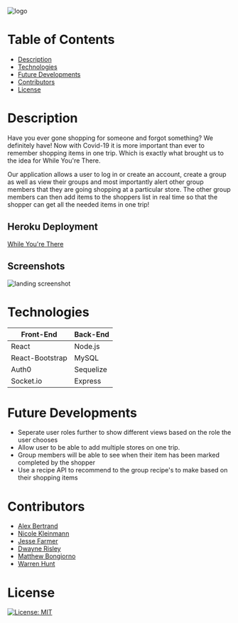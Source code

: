 ![logo](https://user-images.githubusercontent.com/65721950/101120585-fde91700-35bb-11eb-8690-0be4ae1746f8.png)
#  Table of Contents
 * [Description](#description)
 * [Technologies](#technologies)
 * [Future Developments](#future-developments)
 * [Contributors](#contributors)
 * [License](#license)


# Description
 Have you ever gone shopping for someone and forgot something?  We definitely have!  Now with Covid-19 it is more important than ever to remember shopping items in one trip.  Which is exactly what brought us to the idea for While You're There.

 Our application allows a user to log in or create an account, create a group as well as view their groups and most importantly alert other group members that they are going shopping at a particular store.  The other group members can then add items to the shoppers list in real time so that the shopper can get all the needed items in one trip!

## Heroku Deployment
[While You're There](https://while-youre-there.herokuapp.com/)

## Screenshots
![landing screenshot](https://user-images.githubusercontent.com/65721950/101302783-91178c00-380a-11eb-9432-186a4b7e86c6.png)

# Technologies

|  Front-End     |  Back-End     |
| -------------  | ------------- |
| React          | Node.js       |
| React-Bootstrap| MySQL         |
| Auth0          | Sequelize     |
| Socket.io      | Express       |


# Future Developments
* Seperate user roles further to show different views based on the role the user chooses 
* Allow user to be able to add multiple stores on one trip.
* Group members will be able to see when their item has been marked completed by the shopper
* Use a recipe API to recommend to the group recipe's to make based on their shopping items

# Contributors
* [Alex Bertrand](https://github.com/ambertrand)
* [Nicole Kleinmann](https://github.com/nkleinmann)
* [Jesse Farmer](https://github.com/farmerj95)
* [Dwayne Risley](https://github.com/RisleyDwayne)
* [Matthew Bongiorno](https://github.com/MattBongiorno)
* [Warren Hunt](https://github.com/wmhunt1)

# License
[![License: MIT](https://img.shields.io/badge/License-MIT-yellow.svg)](https://opensource.org/licenses/MIT)

